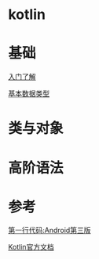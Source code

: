 # kotlin

# 基础

[入门了解](./mds/1、入门了解.md)

[基本数据类型](./mds/2、基本数据类型.md)

# 类与对象

# 高阶语法

# 参考

[第一行代码:Android第三版](https://weread.qq.com/web/reader/73532150723f022f73516a6kecc32f3013eccbc87e4b62e)

[Kotlin官方文档](https://www.kotlincn.net/docs/reference/)



